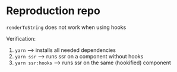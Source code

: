 # Reproduction repo

`renderToString` does not work when using hooks

Verification:

1. `yarn` --> installs all needed dependencies
2. `yarn ssr` --> runs ssr on a component without hooks
3. `yarn ssr:hooks` --> runs ssr on the same (hookified) component
